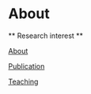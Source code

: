 # About 

** Research interest **

[About]( cv.html )


[Publication]( publication.html )


[Teaching]( teaching.html )
